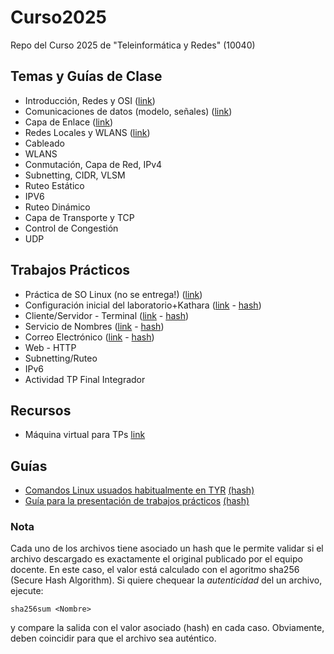 # Curso2025
Repo del Curso 2025 de "Teleinformática y Redes" (10040)


## Temas y Guías de Clase
- Introducción, Redes y OSI ([link](https://docs.google.com/document/d/1JTXoxQQIbccuMicpzUNkylcVEy3xj1pCEucjwkATRYM/edit?tab=t.0))
- Comunicaciones de datos (modelo, señales) ([link](https://docs.google.com/document/d/1H4nvITuYq_7kDkaN-OMud9MJN63KVj43pfrmGMGLoso/edit?usp=sharing))
- Capa de Enlace ([link](https://docs.google.com/document/d/1wh3yXrUibZrZb69CBCdutLYikuKL7k-EUKejNZ0FxMM/edit?tab=t.0))
- Redes Locales y WLANS ([link](https://docs.google.com/document/d/128DXmhsgXLKHZaj98z5x_HmcTCdE5pTh_w3Eg4dnD5E/edit?tab=t.0))
- Cableado
- WLANS
- Conmutación, Capa de Red, IPv4
- Subnetting, CIDR, VLSM
- Ruteo Estático
- IPV6
- Ruteo Dinámico
- Capa de Transporte y TCP
- Control de Congestión
- UDP

## Trabajos Prácticos
- Práctica de SO Linux (no se entrega!) ([link](https://github.com/redesunlu/tyr-trabajos-practicos/blob/main/pdf/tpl-adicional.pdf?raw=true))
- Configuración inicial del laboratorio+Kathara ([link](https://github.com/redesunlu/tyr-trabajos-practicos/blob/main/pdf/tpl1-configuracion-inicial.pdf?raw=true) - [hash](https://github.com/redesunlu/tyr-trabajos-practicos/blob/main/pdf/tpl1-configuracion-inicial.pdf.sha256?raw=true))
- Cliente/Servidor - Terminal ([link](https://github.com/redesunlu/tyr-trabajos-practicos/blob/main/pdf/tpl2-telnet.pdf?raw=true) - [hash](https://github.com/redesunlu/tyr-trabajos-practicos/blob/main/pdf/tpl2-telnet.pdf.sha256?raw=true))
- Servicio de Nombres ([link](https://github.com/redesunlu/tyr-trabajos-practicos/blob/main/pdf/tpl3-dns.pdf?raw=true) - [hash](https://github.com/redesunlu/tyr-trabajos-practicos/blob/main/pdf/tpl3-dns.pdf.sha256?raw=true))
- Correo Electrónico ([link](https://github.com/redesunlu/tyr-trabajos-practicos/blob/main/pdf/tpl4-correo-electronico.pdf?raw=true) - [hash](https://github.com/redesunlu/tyr-trabajos-practicos/blob/main/pdf/tpl4-correo-electronico.pdf.sha256?raw=true))
- Web - HTTP
- Subnetting/Ruteo
- IPv6
- Actividad TP Final Integrador

## Recursos
- Máquina virtual para TPs [link](https://drive.google.com/file/d/1Up-LcjwPVvvoIIGCFIgXoVQvhyFzhz8t)

## Guías
- [Comandos Linux usuados habitualmente en TYR](https://github.com/redesunlu/tyr-trabajos-practicos/blob/main/pdf/cheatsheet.pdf?raw=true) [(hash)](https://github.com/redesunlu/tyr-trabajos-practicos/blob/main/pdf/cheatsheet.pdf.sha256?raw=true)
- [Guía para la presentación de trabajos prácticos](https://github.com/redesunlu/tyr-trabajos-practicos/blob/main/pdf/guiadeestilo_TPs.pdf?raw=true) [(hash)](https://github.com/redesunlu/tyr-trabajos-practicos/blob/main/pdf/guiadeestilo_TPs.pdf.sha256?raw=true)

### Nota
Cada uno de los archivos tiene asociado un hash que le permite validar si el archivo descargado es exactamente el original publicado por el equipo docente. En este caso, el valor está calculado con el agoritmo sha256 (Secure Hash Algorithm). Si quiere chequear la *autenticidad* del un archivo, ejecute:
```
sha256sum <Nombre>
```
y compare la salida con el valor asociado (hash) en cada caso. Obviamente, deben coincidir para que el archivo sea auténtico. 







